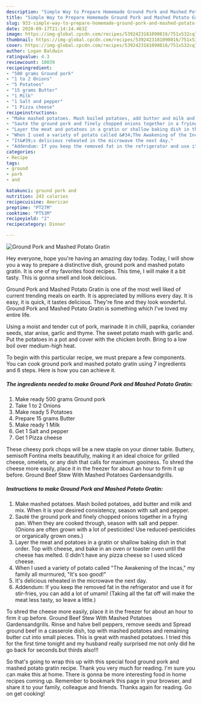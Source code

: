```yaml
---
description: "Simple Way to Prepare Homemade Ground Pork and Mashed Potato Gratin"
title: "Simple Way to Prepare Homemade Ground Pork and Mashed Potato Gratin"
slug: 933-simple-way-to-prepare-homemade-ground-pork-and-mashed-potato-gratin
date: 2020-09-17T21:14:14.463Z
image: https://img-global.cpcdn.com/recipes/5392423181090816/751x532cq70/ground-pork-and-mashed-potato-gratin-recipe-main-photo.jpg
thumbnail: https://img-global.cpcdn.com/recipes/5392423181090816/751x532cq70/ground-pork-and-mashed-potato-gratin-recipe-main-photo.jpg
cover: https://img-global.cpcdn.com/recipes/5392423181090816/751x532cq70/ground-pork-and-mashed-potato-gratin-recipe-main-photo.jpg
author: Logan Baldwin
ratingvalue: 4.3
reviewcount: 10039
recipeingredient:
- "500 grams Ground pork"
- "1 to 2 Onions"
- "5 Potatoes"
- "15 grams Butter"
- "1 Milk"
- "1 Salt and pepper"
- "1 Pizza cheese"
recipeinstructions:
- "Make mashed potatoes. Mash boiled potatoes, add butter and milk and mix. When it is your desired consistency, season with salt and pepper."
- "Sauté the ground pork and finely chopped onions together in a frying pan. When they are cooked through, season with salt and pepper. (Onions are often grown with a lot of pesticides! Use reduced-pesticides or organically grown ones.)"
- "Layer the meat and potatoes in a gratin or shallow baking dish in that order. Top with cheese, and bake in an oven or toaster oven until the cheese has melted. (I didn&#39;t have any pizza cheese so I used sliced cheese."
- "When I used a variety of potato called &#34;The Awakening of the Incas,&#34; my family all murmured, &#34;It&#39;s soo good!&#34;"
- "It&#39;s delicious reheated in the microwave the next day."
- "Addendum: If you keep the removed fat in the refrigerator and use it for stir-fries, you can add a lot of umami! (Taking all the fat off will make the meat less tasty, so leave a little.)"
categories:
- Recipe
tags:
- ground
- pork
- and

katakunci: ground pork and 
nutrition: 243 calories
recipecuisine: American
preptime: "PT27M"
cooktime: "PT53M"
recipeyield: "2"
recipecategory: Dinner

---
```



![Ground Pork and Mashed Potato Gratin](https://img-global.cpcdn.com/recipes/5392423181090816/751x532cq70/ground-pork-and-mashed-potato-gratin-recipe-main-photo.jpg)

Hey everyone, hope you're having an amazing day today. Today, I will show you a way to prepare a distinctive dish, ground pork and mashed potato gratin. It is one of my favorites food recipes. This time, I will make it a bit tasty. This is gonna smell and look delicious.

Ground Pork and Mashed Potato Gratin is one of the most well liked of current trending meals on earth. It is appreciated by millions every day. It is easy, it is quick, it tastes delicious. They're fine and they look wonderful. Ground Pork and Mashed Potato Gratin is something which I've loved my entire life.

Using a moist and tender cut of pork, marinade it in chilli, paprika, coriander seeds, star anise, garlic and thyme. The sweet potato mash with garlic and. Put the potatoes in a pot and cover with the chicken broth. Bring to a low boil over medium-high heat.


To begin with this particular recipe, we must prepare a few components. You can cook ground pork and mashed potato gratin using 7 ingredients and 6 steps. Here is how you can achieve it.

<!--inarticleads1-->

##### The ingredients needed to make Ground Pork and Mashed Potato Gratin:

1. Make ready 500 grams Ground pork
1. Take 1 to 2 Onions
1. Make ready 5 Potatoes
1. Prepare 15 grams Butter
1. Make ready 1 Milk
1. Get 1 Salt and pepper
1. Get 1 Pizza cheese


These cheesy pork chops will be a new staple on your dinner table. Buttery, semisoft Fontina melts beautifully, making it an ideal choice for grilled cheese, omelets, or any dish that calls for maximum gooiness. To shred the cheese more easily, place it in the freezer for about an hour to firm it up before. Ground Beef Stew With Mashed Potatoes Gardensandgrills. 

<!--inarticleads2-->

##### Instructions to make Ground Pork and Mashed Potato Gratin:

1. Make mashed potatoes. Mash boiled potatoes, add butter and milk and mix. When it is your desired consistency, season with salt and pepper.
1. Sauté the ground pork and finely chopped onions together in a frying pan. When they are cooked through, season with salt and pepper. (Onions are often grown with a lot of pesticides! Use reduced-pesticides or organically grown ones.)
1. Layer the meat and potatoes in a gratin or shallow baking dish in that order. Top with cheese, and bake in an oven or toaster oven until the cheese has melted. (I didn&#39;t have any pizza cheese so I used sliced cheese.
1. When I used a variety of potato called &#34;The Awakening of the Incas,&#34; my family all murmured, &#34;It&#39;s soo good!&#34;
1. It&#39;s delicious reheated in the microwave the next day.
1. Addendum: If you keep the removed fat in the refrigerator and use it for stir-fries, you can add a lot of umami! (Taking all the fat off will make the meat less tasty, so leave a little.)


To shred the cheese more easily, place it in the freezer for about an hour to firm it up before. Ground Beef Stew With Mashed Potatoes Gardensandgrills. Rinse and halve bell peppers, remove seeds and Spread ground beef in a casserole dish, top with mashed potatoes and remaining butter cut into small pieces. This is great with mashed potatoes. I tried this for the first time tonight and my husband really surprised me not only did he go back for seconds.but thirds also!!! 

So that's going to wrap this up with this special food ground pork and mashed potato gratin recipe. Thank you very much for reading. I'm sure you can make this at home. There is gonna be more interesting food in home recipes coming up. Remember to bookmark this page in your browser, and share it to your family, colleague and friends. Thanks again for reading. Go on get cooking!
